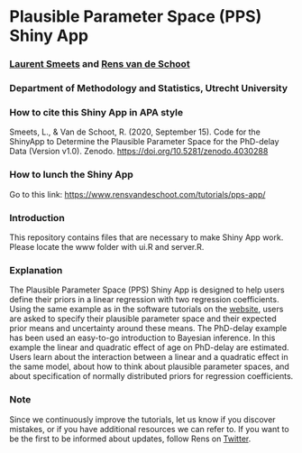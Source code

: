 # Plausible Parameter Space (PPS) Shiny App

### [Laurent Smeets](https://laurentsmeets.com/) and [Rens van de Schoot](https://www.rensvandeschoot.com/)

### Department of Methodology and Statistics, Utrecht University

### How to cite this Shiny App in APA style 
Smeets, L., & Van de Schoot, R. (2020, September 15). Code for the ShinyApp to Determine the Plausible Parameter Space for the PhD-delay Data (Version v1.0). Zenodo. https://doi.org/10.5281/zenodo.4030288

### How to lunch the Shiny App
Go to this link: https://www.rensvandeschoot.com/tutorials/pps-app/

### Introduction
This repository contains files that are necessary to make Shiny App work. Please locate the www folder with ui.R and server.R.

### Explanation
The Plausible Parameter Space (PPS) Shiny App is designed to help users define their priors in a linear regression with two regression coefficients. Using the same example as in the software tutorials on the [website](https://www.rensvandeschoot.com/tutorials/), users are asked to specify their plausible parameter space and their expected prior means and uncertainty around these means. The PhD-delay example has been used an easy-to-go introduction to Bayesian inference. In this example the linear and quadratic effect of age on PhD-delay are estimated. Users learn about the interaction between a linear and a quadratic effect in the same model, about how to think about plausible parameter spaces, and about specification of normally distributed priors for regression coefficients.

### Note
Since we continuously improve the tutorials, let us know if you discover mistakes, or if you have additional resources we can refer to. If you want to be the first to be informed about updates, follow Rens on [Twitter](https://twitter.com/RensvdSchoot).
